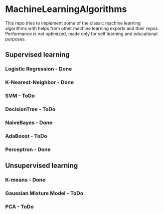 # MachineLearningAlgorithms
This repo tries to implement some of the classic machine learning algorithms with helps from other machine learning experts and their repos.
Performance is not optimized, made only for self learning and educational purposes.

## Supervised learning
### Logistic Regression - Done
### K-Nearest-Neighbor - Done
### SVM - ToDo
### DecisionTree - ToDo
### NaiveBayes - Done
### AdaBoost - ToDo
### Perceptron - Done

## Unsupervised learning
### K-means - Done
### Gaussian Mixture Model - ToDo
### PCA - ToDo
